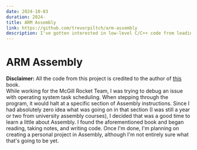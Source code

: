 ```yaml
---
date: 2024-10-03
duration: 2024-
title: ARM Assembly
link: https://github.com/trevorpiltch/arm-assembly
description: I've gotten interested in low-level C/C++ code from leading the McGill Rocket Team Flight Computer project which led me to look into Assembly to see what was going on under the hood.
---
```

# ARM Assembly
**Disclaimer:** All the code from this project is credited to the author of [this](https://learning.oreilly.com/library/view/programming-with-64-bit/9781484258811) book. \
While working for the McGill Rocket Team, I was trying to debug an issue with operating system task scheduling. When stepping through the program, it would halt at a specific section of Assembly instructions. Since I had absolutely zero idea what was going on in that section (I was still a year or two from university assembly courses), I decided that was a good time to learn a little about Assembly. I found the aforementioned book and began reading, taking notes, and writing code. Once I'm done, I'm planning on creating a personal project in Assembly, although I'm not entirely sure what that's going to be yet.
